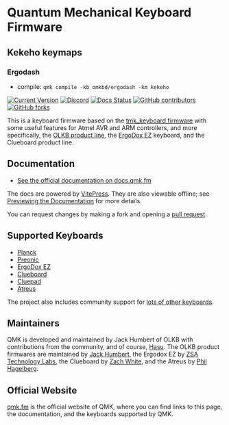 # Quantum Mechanical Keyboard Firmware

## Kekeho keymaps

### Ergodash

- compile: `qmk compile -kb omkbd/ergodash -km kekeho`

[![Current Version](https://img.shields.io/github/tag/qmk/qmk_firmware.svg)](https://github.com/qmk/qmk_firmware/tags)
[![Discord](https://img.shields.io/discord/440868230475677696.svg)](https://discord.gg/Uq7gcHh)
[![Docs Status](https://img.shields.io/badge/docs-ready-orange.svg)](https://docs.qmk.fm)
[![GitHub contributors](https://img.shields.io/github/contributors/qmk/qmk_firmware.svg)](https://github.com/qmk/qmk_firmware/pulse/monthly)
[![GitHub forks](https://img.shields.io/github/forks/qmk/qmk_firmware.svg?style=social&label=Fork)](https://github.com/qmk/qmk_firmware/)

This is a keyboard firmware based on the [tmk\_keyboard firmware](https://github.com/tmk/tmk_keyboard) with some useful features for Atmel AVR and ARM controllers, and more specifically, the [OLKB product line](https://olkb.com), the [ErgoDox EZ](https://ergodox-ez.com) keyboard, and the Clueboard product line.

## Documentation

* [See the official documentation on docs.qmk.fm](https://docs.qmk.fm)

The docs are powered by [VitePress](https://vitepress.dev/). They are also viewable offline; see [Previewing the Documentation](https://docs.qmk.fm/#/contributing?id=previewing-the-documentation) for more details.

You can request changes by making a fork and opening a [pull request](https://github.com/qmk/qmk_firmware/pulls).

## Supported Keyboards

* [Planck](/keyboards/planck/)
* [Preonic](/keyboards/preonic/)
* [ErgoDox EZ](/keyboards/ergodox_ez/)
* [Clueboard](/keyboards/clueboard/)
* [Cluepad](/keyboards/clueboard/17/)
* [Atreus](/keyboards/atreus/)

The project also includes community support for [lots of other keyboards](/keyboards/).

## Maintainers

QMK is developed and maintained by Jack Humbert of OLKB with contributions from the community, and of course, [Hasu](https://github.com/tmk). The OLKB product firmwares are maintained by [Jack Humbert](https://github.com/jackhumbert), the Ergodox EZ by [ZSA Technology Labs](https://github.com/zsa), the Clueboard by [Zach White](https://github.com/skullydazed), and the Atreus by [Phil Hagelberg](https://github.com/technomancy).

## Official Website

[qmk.fm](https://qmk.fm) is the official website of QMK, where you can find links to this page, the documentation, and the keyboards supported by QMK.
